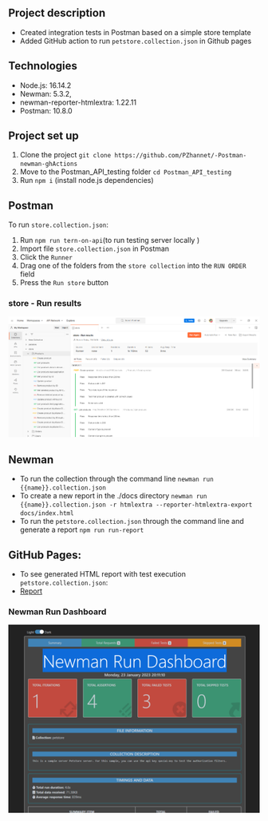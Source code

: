 ## Project description
- Created integration tests in Postman based on a simple store template
- Added GitHub action to run `petstore.collection.json` in Github pages

## Technologies
- Node.js: 16.14.2
- Newman: 5.3.2,
- newman-reporter-htmlextra: 1.22.11
- Postman: 10.8.0

## Project set up
1. Clone the project `git clone https://github.com/PZhannet/-Postman-newman-ghActions`
2. Move to the Postman_API_testing folder `cd Postman_API_testing`
3. Run `npm i` (install node.js dependencies)

## Postman
 To run `store.collection.json`:
1. Run `npm run tern-on-api`(to run testing server locally )
2. Import file `store.collection.json` in Postman
3. Click the `Runner`
4. Drag one of the folders from the `store collection` into the `RUN ORDER` field
5. Press the `Run store` button
### store - Run results
![Run results](https://github.com/PZhannet/-Postman-newman-ghActions/blob/main/images/storeRunResults.png)

## Newman
- To run the collection through the command line
 `newman run {{name}}.collection.json`
- To create a new report in the ./docs directory 
 `newman run {{name}}.collection.json -r htmlextra --reporter-htmlextra-export docs/index.html`
- To run the `petstore.collection.json` through the command line and generate a report 
 `npm run run-report`

## GitHub Pages:
- To see generated HTML report with test execution `petstore.collection.json`:
- <a href="https://pzhannet.github.io/-Postman-newman-ghActions/"> Report </a>

### Newman Run Dashboard
![Newman Run Dashboard](https://github.com/PZhannet/-Postman-newman-ghActions/blob/main/images/newmanRunDashboard.png)
